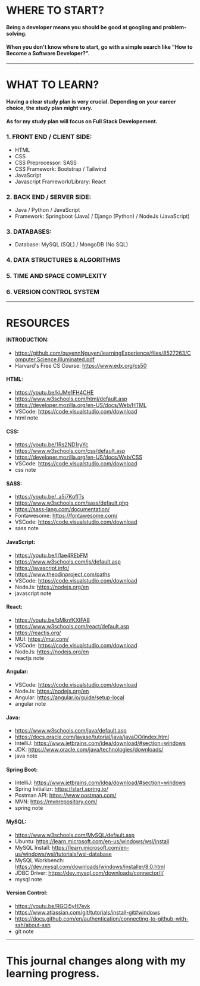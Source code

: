 # WHERE TO START?

#### Being a developer means you should be good at googling and problem-solving.
#### When you don't know where to start, go with a simple search like "How to Become a Software Developer?".

***

# WHAT TO LEARN?

#### Having a clear study plan is very crucial. Depending on your career choice, the study plan might vary.
#### As for my study plan will focus on Full Stack Developement.

### 1. FRONT END / CLIENT SIDE:
   * HTML
   * CSS
   * CSS Preprocessor: SASS
   * CSS Framework: Bootstrap / Tailwind
   * JavaScript
   * Javascript Framework/Library: React
### 2. BACK END / SERVER SIDE:
   * Java / Python / JavaScript
   * Framework: Springboot (Java) / Django (Python) / NodeJs (JavaScript)
### 3. DATABASES:
   * Database: MySQL (SQL) / MongoDB (No SQL)
### 4. DATA STRUCTURES & ALGORITHMS
### 5. TIME AND SPACE COMPLEXITY
### 6. VERSION CONTROL SYSTEM

***

# RESOURCES

#### INTRODUCTION:
* https://github.com/quyennNguyen/learningExperience/files/8527263/Computer.Science.Illuminated.pdf
* Harvard's Free CS Course: https://www.edx.org/cs50

#### HTML:
* https://youtu.be/kUMe1FH4CHE
* https://www.w3schools.com/html/default.asp
* https://developer.mozilla.org/en-US/docs/Web/HTML
* VSCode: https://code.visualstudio.com/download
* html note
#### CSS:
* https://youtu.be/1Rs2ND1ryYc
* https://www.w3schools.com/css/default.asp
* https://developer.mozilla.org/en-US/docs/Web/CSS
* VSCode: https://code.visualstudio.com/download
* css note
#### SASS:
* https://youtu.be/_a5j7KoflTs
* https://www.w3schools.com/sass/default.php
* https://sass-lang.com/documentation/
* Fontawesome: https://fontawesome.com/
* VSCode: https://code.visualstudio.com/download
* sass note
#### JavaScript:
* https://youtu.be/lI1ae4REbFM
* https://www.w3schools.com/js/default.asp
* https://javascript.info/
* https://www.theodinproject.com/paths
* VSCode: https://code.visualstudio.com/download
* NodeJs: https://nodejs.org/en
* javascript note
#### React:
* https://youtu.be/bMknfKXIFA8
* https://www.w3schools.com/react/default.asp
* https://reactjs.org/
* MUI: https://mui.com/
* VSCode: https://code.visualstudio.com/download
* NodeJs: https://nodejs.org/en
* reactjs note
#### Angular:
* VSCode: https://code.visualstudio.com/download
* NodeJs: https://nodejs.org/en
* Angular: https://angular.io/guide/setup-local
* angular note
#### Java:
* https://www.w3schools.com/java/default.asp
* https://docs.oracle.com/javase/tutorial/java/javaOO/index.html
* IntelliJ: https://www.jetbrains.com/idea/download/#section=windows
* JDK: https://www.oracle.com/java/technologies/downloads/
* java note
#### Spring Boot:
* IntelliJ: https://www.jetbrains.com/idea/download/#section=windows
* Spring Initializr: https://start.spring.io/
* Postman API: https://www.postman.com/
* MVN: https://mvnrepository.com/
* spring note
#### MySQL:
* https://www.w3schools.com/MySQL/default.asp
* Ubuntu: https://learn.microsoft.com/en-us/windows/wsl/install
* MySQL Install: https://learn.microsoft.com/en-us/windows/wsl/tutorials/wsl-database
* MySQL Workbench: https://dev.mysql.com/downloads/windows/installer/8.0.html
* JDBC Driver: https://dev.mysql.com/downloads/connector/j/
* mysql note
#### Version Control:
* https://youtu.be/RGOj5yH7evk
* https://www.atlassian.com/git/tutorials/install-git#windows
* https://docs.github.com/en/authentication/connecting-to-github-with-ssh/about-ssh
* git note

***

# This journal changes along with my learning progress.
